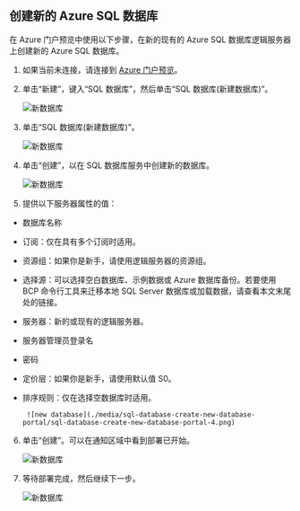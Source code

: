 <!--
includes/sql-database-create-new-database-portal.md

Latest Freshness check:  2016-04-11 , carlrab.

As of circa 2016-04-11, the following topics might include this include:
articles/sql-database/sql-database-get-started-tutorial.md

-->
## 创建新的 Azure SQL 数据库

在 Azure 门户预览中使用以下步骤，在新的现有的 Azure SQL 数据库逻辑服务器上创建新的 Azure SQL 数据库。

1. 如果当前未连接，请连接到 [Azure 门户预览](http://portal.azure.cn)。
2. 单击“新建”，键入“SQL 数据库”，然后单击“SQL 数据库(新建数据库)”。

     ![新数据库](./media/sql-database-create-new-database-portal/sql-database-create-new-database-portal-1.png)  

3. 单击“SQL 数据库(新建数据库)”。

     ![新数据库](./media/sql-database-create-new-database-portal/sql-database-create-new-database-portal-2.png)  

4. 单击“创建”，以在 SQL 数据库服务中创建新的数据库。

     ![新数据库](./media/sql-database-create-new-database-portal/sql-database-create-new-database-portal-3.png)

5. 提供以下服务器属性的值：

 - 数据库名称
 - 订阅：仅在具有多个订阅时适用。
 - 资源组：如果你是新手，请使用逻辑服务器的资源组。
 - 选择源：可以选择空白数据库、示例数据或 Azure 数据库备份。若要使用 BCP 命令行工具来迁移本地 SQL Server 数据库或加载数据，请查看本文末尾处的链接。
 - 服务器：新的或现有的逻辑服务器。
 - 服务器管理员登录名
 - 密码
 - 定价层：如果你是新手，请使用默认值 S0。
 - 排序规则：仅在选择空数据库时适用。

        ![new database](./media/sql-database-create-new-database-portal/sql-database-create-new-database-portal-4.png)

6.  单击“创建”。可以在通知区域中看到部署已开始。

     ![新数据库](./media/sql-database-create-new-database-portal/sql-database-create-new-database-portal-5.png)  

7. 等待部署完成，然后继续下一步。

     ![新数据库](./media/sql-database-create-new-database-portal/sql-database-create-new-database-portal-6.png)

<!---HONumber=Mooncake_1010_2016-->